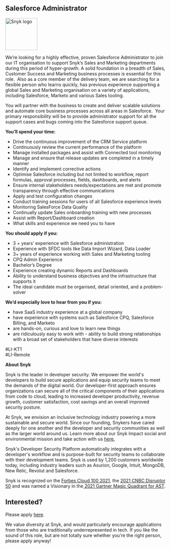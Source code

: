 Salesforce Administrator
---

<img src="https://res.cloudinary.com/snyk/image/upload/v1537345894/press-kit/brand/logo-black.png" width="100" alt="Snyk logo" />

<p><span style="font-weight: 400;">We’re looking for a highly effective, proven Salesforce Administrator to join our IT organisation to support Snyk’s Sales and Marketing departments during this period of hyper-growth. A solid foundation in a breadth of Sales, Customer Success and Marketing business processes is essential for this role.&nbsp; Also as a core member of the delivery team, we are searching for a flexible person who learns quickly, has previous experience supporting a global Sales and Marketing organisation on a variety of applications, including Salesforce, Marketo and various Sales tooling.</span></p>
<p><span style="font-weight: 400;">You will partner with the business to create and deliver scalable solutions and automate core business processes across all areas in Salesforce.&nbsp; Your primary responsibility will be to provide administrator support for all the support cases and bugs coming into the Salesforce support queue.&nbsp;</span></p>
<p><strong>You’ll spend your time:</strong></p>
<ul>
<li style="font-weight: 400;"><span style="font-weight: 400;">Drive the continuous improvement of the CRM Service platform</span></li>
<li style="font-weight: 400;"><span style="font-weight: 400;">Continuously review the current performance of the platform</span></li>
<li style="font-weight: 400;"><span style="font-weight: 400;">Manage installed packages and assist with Connected tool monitoring</span></li>
<li style="font-weight: 400;"><span style="font-weight: 400;">Manage and ensure that release updates are completed in a timely manner</span></li>
<li style="font-weight: 400;"><span style="font-weight: 400;">Identify and implement corrective actions</span></li>
<li style="font-weight: 400;"><span style="font-weight: 400;">Optimise Salesforce including but not limited to workflow, report formulas, approval processes, fields, dashboards, and alerts</span></li>
<li style="font-weight: 400;"><span style="font-weight: 400;">Ensure internal stakeholders needs/expectations are met and promote transparency through effective communications</span></li>
<li style="font-weight: 400;"><span style="font-weight: 400;">Apply and test configuration changes</span></li>
<li style="font-weight: 400;"><span style="font-weight: 400;">Conduct training sessions for users of all Salesforce experience levels</span></li>
<li style="font-weight: 400;"><span style="font-weight: 400;">Monitoring SalesForce Data Quality</span></li>
<li style="font-weight: 400;"><span style="font-weight: 400;">Continually update Sales onboarding training with new processes</span></li>
<li style="font-weight: 400;"><span style="font-weight: 400;">Assist with Report/Dashboard creation</span></li>
<li style="font-weight: 400;"><span style="font-weight: 400;">What skills and experience we need you to have</span></li>
</ul>
<p><strong>You should apply if you:</strong></p>
<ul>
<li style="font-weight: 400;"><span style="font-weight: 400;">3 + years’ experience with Salesforce administration</span></li>
<li style="font-weight: 400;"><span style="font-weight: 400;">Experience with SFDC tools like Data Import Wizard, Data Loader</span></li>
<li style="font-weight: 400;"><span style="font-weight: 400;">3+ years of experience working with Sales and Marketing tooling</span></li>
<li style="font-weight: 400;"><span style="font-weight: 400;">CPQ Admin Experience</span></li>
<li style="font-weight: 400;"><span style="font-weight: 400;">Bachelor’s Degree</span></li>
<li style="font-weight: 400;"><span style="font-weight: 400;">Experience creating dynamic Reports and Dashboards</span></li>
<li style="font-weight: 400;"><span style="font-weight: 400;">Ability to understand business objectives and the infrastructure that supports it</span></li>
<li style="font-weight: 400;"><span style="font-weight: 400;">The ideal candidate must be organised, detail oriented, and a problem-solver</span></li>
</ul>
<p><strong>We’d especially love to hear from you if you:</strong></p>
<ul>
<li style="font-weight: 400;"><span style="font-weight: 400;">have SaaS industry experience at a global company</span></li>
<li style="font-weight: 400;"><span style="font-weight: 400;">have experience with systems such as Salesforce CPQ, Salesforce Billing, and Marketo</span></li>
<li style="font-weight: 400;"><span style="font-weight: 400;">are hands-on, curious and love to learn new things</span></li>
<li style="font-weight: 400;"><span style="font-weight: 400;">are ridiculously easy to work with - ability to build strong relationships with a broad set of stakeholders that have diverse interests</span></li>
</ul>
<p><span style="font-weight: 400;">#LI-KT1<br>#LI-Remote</span></p><div class="content-conclusion"><p><strong>About Snyk</strong></p>
<p><span style="font-weight: 400;">Snyk is the leader in developer security. We empower the world's developers to build secure applications and equip security teams to meet the demands of the digital world. Our developer-first approach ensures organizations can secure all of the critical components of their applications from code to cloud, leading to increased developer productivity, revenue growth, customer satisfaction, cost savings and an overall improved security posture.&nbsp;</span></p>
<p><span style="font-weight: 400;">At Snyk, we envision an inclusive technology industry powering a more sustainable and secure world.</span> <span style="font-weight: 400;">Since our founding, Snykers have cared deeply for one another and the developer and security communities as well as the larger world around us. Learn more about our Snyk Impact social and environmental mission and take action with us </span><a href="https://snyk.io/about/snyk-impact/"><span style="font-weight: 400;">here.</span></a></p>
<p><span style="font-weight: 400;">Snyk's Developer Security Platform automatically integrates with a developer's workflow and is purpose-built for security teams to collaborate with their development teams. Snyk is used by 1,200 customers worldwide today, including industry leaders such as Asurion, Google, Intuit, MongoDB, New Relic, Revolut and Salesforce.</span></p>
<p><span style="font-weight: 400;">Snyk is recognized on the </span><a href="https://www.forbes.com/cloud100/#6f24b5ba5f94"><span style="font-weight: 400;">Forbes Cloud 100 2021</span></a><span style="font-weight: 400;">, the </span><a href="https://www.cnbc.com/2021/05/25/these-are-the-2021-cnbc-disruptor-50-companies.html"><span style="font-weight: 400;">2021 CNBC Disruptor 50</span></a><span style="font-weight: 400;"> and was named a Visionary in the</span><a href="https://snyk.io/blog/snyk-visionary-2021-gartner-magic-quadrant-for-ast/"><span style="font-weight: 400;"> 2021 Gartner Magic Quadrant for AST</span></a><span style="font-weight: 400;">.</span></p></div>

Interested?
---

Please apply [here](https://boards.greenhouse.io/snyk/jobs/5808678002#app).

We value diversity at Snyk, and would particularly encourage applications from those who are traditionally underrepresented in tech.
If you like the sound of this role, but are not totally sure whether you’re the right person, please apply anyway!
